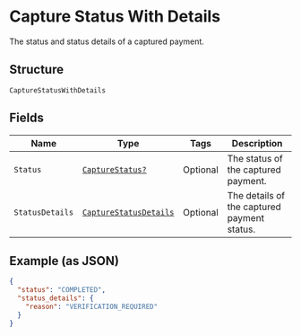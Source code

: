 
# Capture Status With Details

The status and status details of a captured payment.

## Structure

`CaptureStatusWithDetails`

## Fields

| Name | Type | Tags | Description |
|  --- | --- | --- | --- |
| `Status` | [`CaptureStatus?`](../../doc/models/capture-status.md) | Optional | The status of the captured payment. |
| `StatusDetails` | [`CaptureStatusDetails`](../../doc/models/capture-status-details.md) | Optional | The details of the captured payment status. |

## Example (as JSON)

```json
{
  "status": "COMPLETED",
  "status_details": {
    "reason": "VERIFICATION_REQUIRED"
  }
}
```

